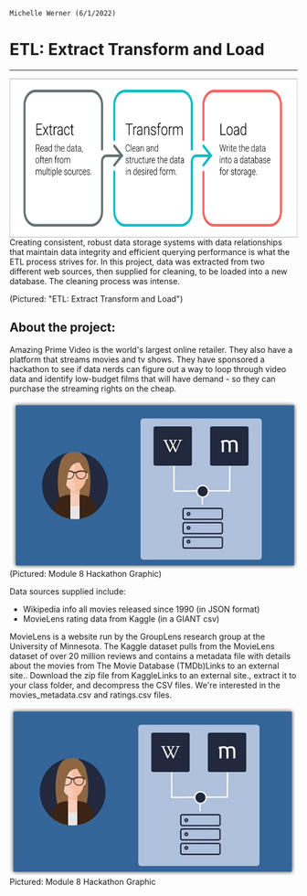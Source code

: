                                                                                            Michelle Werner (6/1/2022)
# ETL: Extract Transform and Load
---

<!--![alt](resources/___.png)-->
<img src="https://github.com/miwermi/movies-ETL/blob/main/resources/extract-transform-load.png" align="right" width="640" height="278" alt="graphic: ETL: Extract, Transform, Load">

<br />
Creating consistent, robust data storage systems with data relationships that maintain data integrity and efficient querying performance is what the ETL process strives for. In this project, data was extracted from two different web sources, then supplied for cleaning, to be loaded into a new database. The cleaning process was intense.
<br />

(Pictured: "ETL: Extract Transform and Load")

## About the project:

Amazing Prime Video is the world's largest online retailer.  They also have a platform that streams movies and tv shows.  They have sponsored a hackathon to see if data nerds can figure out a way to loop through video data and identify low-budget films that will have demand - so they can purchase the streaming rights on the cheap. 

<!--![alt](resources/___.png)-->
<img src="https://github.com/miwermi/movies-ETL/blob/main/resources/APV-ETL-hackathon.png" align="right" width="500" height="293" alt ="graphic: hackathon">
(Pictured: Module 8 Hackathon Graphic)

Data sources supplied include:  

 - Wikipedia info all movies released since 1990 (in JSON format)
 - MovieLens rating data from Kaggle (in a GIANT csv)


MovieLens is a website run by the GroupLens research group at the University of Minnesota. The Kaggle dataset pulls from the MovieLens dataset of over 20 million reviews and contains a metadata file with details about the movies from The Movie Database (TMDb)Links to an external site.. Download the zip file from KaggleLinks to an external site., extract it to your class folder, and decompress the CSV files. We're interested in the movies_metadata.csv and ratings.csv files.
<!--![alt](resources/___.png)-->
<img src="https://github.com/miwermi/movies-ETL/blob/main/resources/APV-ETL-hackathon.png" width="500" height="293" alt ="graphic: hackathon">
Pictured: Module 8 Hackathon Graphic
